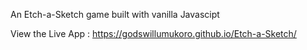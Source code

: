 An Etch-a-Sketch game built with vanilla Javascipt

View the Live App : https://godswillumukoro.github.io/Etch-a-Sketch/
